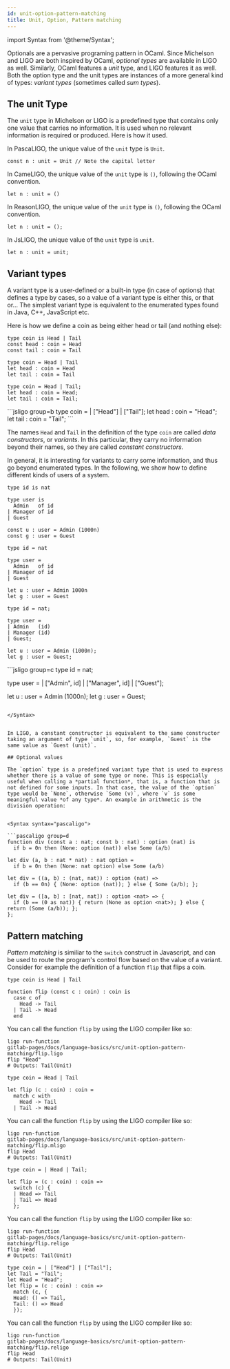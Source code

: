 ```yaml
---
id: unit-option-pattern-matching
title: Unit, Option, Pattern matching
---
```


import Syntax from '@theme/Syntax';


Optionals are a pervasive programing pattern in OCaml. Since Michelson
and LIGO are both inspired by OCaml, *optional types* are available in
LIGO as well. Similarly, OCaml features a *unit* type, and LIGO
features it as well. Both the option type and the unit types are
instances of a more general kind of types: *variant types* (sometimes
called *sum types*).

## The unit Type

The `unit` type in Michelson or LIGO is a predefined type that
contains only one value that carries no information. It is used when
no relevant information is required or produced. Here is how it used.


<Syntax syntax="pascaligo">

In PascaLIGO, the unique value of the `unit` type is `Unit`.
```pascaligo group=a
const n : unit = Unit // Note the capital letter
```

</Syntax>
<Syntax syntax="cameligo">

In CameLIGO, the unique value of the `unit` type is `()`, following
the OCaml convention.
```cameligo group=a
let n : unit = ()
```

</Syntax>
<Syntax syntax="reasonligo">

In ReasonLIGO, the unique value of the `unit` type is `()`, following
the OCaml convention.
```reasonligo group=a
let n : unit = ();
```

</Syntax>
<Syntax syntax="jsligo">

In JsLIGO, the unique value of the `unit` type is `unit`.
```jsligo group=a
let n : unit = unit;
```

</Syntax>


## Variant types

A variant type is a user-defined or a built-in type (in case of
options) that defines a type by cases, so a value of a variant type is
either this, or that or... The simplest variant type is equivalent to
the enumerated types found in Java, C++, JavaScript etc.

Here is how we define a coin as being either head or tail (and nothing
else):


<Syntax syntax="pascaligo">

```pascaligo group=b
type coin is Head | Tail
const head : coin = Head
const tail : coin = Tail
```

</Syntax>
<Syntax syntax="cameligo">

```cameligo group=b
type coin = Head | Tail
let head : coin = Head
let tail : coin = Tail
```

</Syntax>
<Syntax syntax="reasonligo">

```reasonligo group=b
type coin = Head | Tail;
let head : coin = Head;
let tail : coin = Tail;
```

</Syntax>
<Syntax syntax="jsligo">
<!-- TODO SSPI: REVIEW THIS EXAMPLE. -->
```jsligo group=b
type coin = | ["Head"] | ["Tail"];
let head : coin = "Head";
let tail : coin = "Tail";
```

</Syntax>


The names `Head` and `Tail` in the definition of the type `coin` are
called *data constructors*, or *variants*. In this particular, they
carry no information beyond their names, so they are called *constant
constructors*.

In general, it is interesting for variants to carry some information,
and thus go beyond enumerated types. In the following, we show how to
define different kinds of users of a system.



<Syntax syntax="pascaligo">

```pascaligo group=c
type id is nat

type user is
  Admin   of id
| Manager of id
| Guest

const u : user = Admin (1000n)
const g : user = Guest
```

</Syntax>
<Syntax syntax="cameligo">

```cameligo group=c
type id = nat

type user =
  Admin   of id
| Manager of id
| Guest

let u : user = Admin 1000n
let g : user = Guest
```

</Syntax>
<Syntax syntax="reasonligo">

```reasonligo group=c
type id = nat;

type user =
| Admin   (id)
| Manager (id)
| Guest;

let u : user = Admin (1000n);
let g : user = Guest;
```

</Syntax>
<Syntax syntax="jsligo">
<!-- TODO SSPI: REVIEW THIS EXAMPLE. -->
```jsligo group=c
type id = nat;

type user =
| ["Admin", id]
| ["Manager", id]
| ["Guest"];

let u : user = Admin (1000n);
let g : user = Guest;
```

</Syntax>


In LIGO, a constant constructor is equivalent to the same constructor
taking an argument of type `unit`, so, for example, `Guest` is the
same value as `Guest (unit)`.

## Optional values

The `option` type is a predefined variant type that is used to express
whether there is a value of some type or none. This is especially
useful when calling a *partial function*, that is, a function that is
not defined for some inputs. In that case, the value of the `option`
type would be `None`, otherwise `Some (v)`, where `v` is some
meaningful value *of any type*. An example in arithmetic is the
division operation:


<Syntax syntax="pascaligo">

```pascaligo group=d
function div (const a : nat; const b : nat) : option (nat) is
  if b = 0n then (None: option (nat)) else Some (a/b)
```

</Syntax>
<Syntax syntax="cameligo">

```cameligo group=d
let div (a, b : nat * nat) : nat option =
  if b = 0n then (None: nat option) else Some (a/b)
```

</Syntax>
<Syntax syntax="reasonligo">

```reasonligo group=d
let div = ((a, b) : (nat, nat)) : option (nat) =>
  if (b == 0n) { (None: option (nat)); } else { Some (a/b); };
```

</Syntax>
<Syntax syntax="jsligo">

```jsligo group=d
let div = ([a, b] : [nat, nat]) : option <nat> => {
  if (b == (0 as nat)) { return (None as option <nat>); } else { return (Some (a/b)); };
};
```

</Syntax>



## Pattern matching

*Pattern matching* is similiar to the `switch` construct in
Javascript, and can be used to route the program's control flow based
on the value of a variant. Consider for example the definition of a
function `flip` that flips a coin.


<Syntax syntax="pascaligo">

```pascaligo group=e
type coin is Head | Tail

function flip (const c : coin) : coin is
  case c of
    Head -> Tail
  | Tail -> Head
  end
```

You can call the function `flip` by using the LIGO compiler like so:
```shell
ligo run-function
gitlab-pages/docs/language-basics/src/unit-option-pattern-matching/flip.ligo
flip "Head"
# Outputs: Tail(Unit)
```

</Syntax>
<Syntax syntax="cameligo">

```cameligo group=e
type coin = Head | Tail

let flip (c : coin) : coin =
  match c with
    Head -> Tail
  | Tail -> Head
```

You can call the function `flip` by using the LIGO compiler like so:
```shell
ligo run-function
gitlab-pages/docs/language-basics/src/unit-option-pattern-matching/flip.mligo
flip Head
# Outputs: Tail(Unit)
```

</Syntax>
<Syntax syntax="reasonligo">

```reasonligo group=e
type coin = | Head | Tail;

let flip = (c : coin) : coin =>
  switch (c) {
  | Head => Tail
  | Tail => Head
  };
```

You can call the function `flip` by using the LIGO compiler like so:
```shell
ligo run-function
gitlab-pages/docs/language-basics/src/unit-option-pattern-matching/flip.religo
flip Head
# Outputs: Tail(Unit)
```

</Syntax>
<Syntax syntax="jsligo">
<!-- TODO SSPI: REVIEW THIS EXAMPLE. -->

```jsligo group=e
type coin = | ["Head"] | ["Tail"];
let Tail = "Tail";
let Head = "Head";
let flip = (c : coin) : coin =>
  match (c, {
  Head: () => Tail,
  Tail: () => Head  
  });
```

You can call the function `flip` by using the LIGO compiler like so:
```shell
ligo run-function
gitlab-pages/docs/language-basics/src/unit-option-pattern-matching/flip.religo
flip Head
# Outputs: Tail(Unit)
```

</Syntax>
